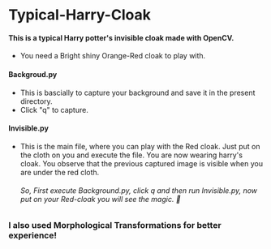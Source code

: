 # Typical-Harry-Cloak
#### This is a typical Harry potter's invisible cloak made with OpenCV.
- You need a Bright shiny Orange-Red cloak to play with.

#### Backgroud.py
 - This is bascially to capture your background and save it in the present directory.
 - Click "q" to capture.
#### Invisible.py
 - This is the main file, where you can play with the Red cloak.
   Just put on the cloth on you and execute the file. You are now wearing harry's cloak.
   You observe that the previous captured image is visible when you are under the red cloth.
   
   ###### So, First execute Background.py, click q and then run Invisible.py, now put on your Red-cloak you will see the magic. :crystal_ball:
   
   
### I also used Morphological Transformations for better experience!
